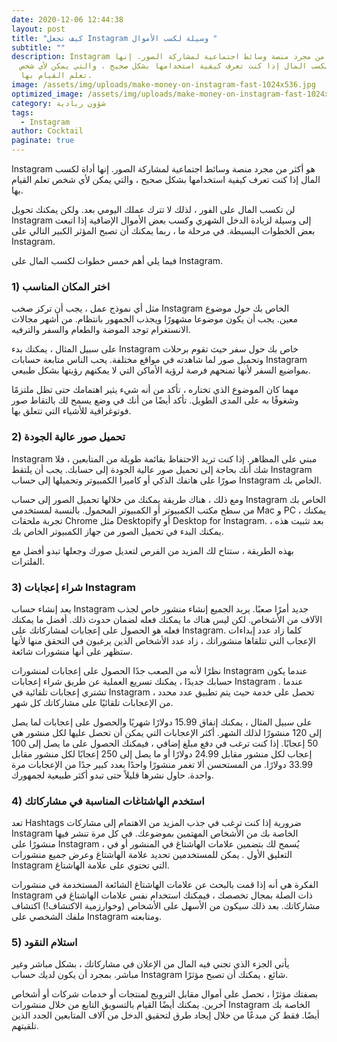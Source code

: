 ```yaml
---
date: 2020-12-06 12:44:38
layout: post
title: "كيف تجعل Instagram وسيلة لكسب الأموال "
subtitle: ""
description: Instagram هو أكثر من مجرد منصة وسائط اجتماعية لمشاركة الصور. إنها
  أداة لكسب المال إذا كنت تعرف كيفية استخدامها بشكل صحيح ، والتي يمكن لأي شخص
  تعلم القيام بها.
image: /assets/img/uploads/make-money-on-instagram-fast-1024x536.jpg
optimized_image: /assets/img/uploads/make-money-on-instagram-fast-1024x536.jpg
category: شؤون ريادية
tags:
  - Instagram
author: Cocktail
paginate: true
---
```

Instagram هو أكثر من مجرد منصة وسائط اجتماعية لمشاركة الصور. إنها أداة لكسب المال إذا كنت تعرف كيفية استخدامها بشكل صحيح ، والتي يمكن لأي شخص تعلم القيام بها.

لن تكسب المال على الفور ، لذلك لا تترك عملك اليومي بعد. ولكن يمكنك تحويل Instagram إلى وسيلة لزيادة الدخل الشهري وكسب بعض الأموال الإضافية إذا اتبعت بعض الخطوات البسيطة. في مرحلة ما ، ربما يمكنك أن تصبح المؤثر الكبير التالي على Instagram.

فيما يلي أهم خمس خطوات لكسب المال على Instagram.

### 1) اختر المكان المناسب

مثل أي نموذج عمل ، يجب أن تركز صخب Instagram الخاص بك حول  موضوع معين. يجب أن يكون موضوعا مشهورًا ويجذب الجمهور بانتظام. من أشهر مجالات الانستغرام توجد الموضة والطعام والسفر والترفيه.

على سبيل المثال ، يمكنك بدء Instagram خاص بك حول سفر حيث تقوم برحلات وتحميل صور لما شاهدته في مواقع مختلفة. يحب الناس متابعة حسابات Instagram بمواضيع السفر لأنها تمنحهم فرصة لرؤية الأماكن التي لا يمكنهم رؤيتها بشكل طبيعي.

مهما كان الموضوع الذي تختاره ، تأكد من أنه شيء يثير اهتمامك حتى تظل ملتزمًا وشغوفًا به على المدى الطويل. تأكد أيضًا من أنك في وضع يسمح لك بالتقاط صور فوتوغرافية للأشياء التي تتعلق بها.

### 2) تحميل صور عالية الجودة

Instagram مبني على المظاهر. إذا كنت تريد الاحتفاظ بقائمة طويلة من المتابعين ، فلا شك أنك بحاجة إلى تحميل صور عالية الجودة إلى حسابك. يجب أن يلتقط Instagram صورًا على هاتفك الذكي أو كاميرا الكمبيوتر وتحميلها إلى حساب Instagram الخاص بك.

 ومع ذلك ، هناك طريقة يمكنك من خلالها تحميل الصور إلى حساب Instagram الخاص بك من سطح مكتب الكمبيوتر أو الكمبيوتر المحمول. بالنسبة لمستخدمي Mac و PC ، يمكنك تجربة ملحقات Chrome مثل Desktopify أو Desktop for Instagram. بعد تثبيت هذه ، يمكنك البدء في تحميل الصور من جهاز الكمبيوتر الخاص بك.

بهذه الطريقة ، ستتاح لك المزيد من الفرص لتعديل صورك وجعلها تبدو أفضل مع الفلترات.

### 3) شراء إعجابات Instagram

يعد إنشاء حساب Instagram جديد أمرًا صعبًا. يريد الجميع إنشاء منشور خاص لجذب الآلاف من الأشخاص. لكن ليس هناك ما يمكنك فعله لضمان حدوث ذلك. أفضل ما يمكنك فعله هو الحصول على إعجابات لمشاركاتك على Instagram. كلما زاد عدد إبداءات الإعجاب التي تتلقاها منشوراتك ، زاد عدد الأشخاص الذين يرغبون في التحقق منها لأنها ستظهر على أنها منشورات شائعة.

نظرًا لأنه من الصعب جدًا الحصول على إعجابات لمنشورات Instagram عندما يكون حسابك جديدًا ، يمكنك تسريع العملية عن طريق شراء إعجابات Instagram . عندما تشتري إعجابات تلقائية في Instagram ، تحصل على خدمة حيث يتم تطبيق عدد محدد من الإعجابات تلقائيًا على مشاركاتك كل شهر.

على سبيل المثال ، يمكنك إنفاق 15.99 دولارًا شهريًا والحصول على إعجابات لما يصل إلى 120 منشورًا لذلك الشهر. أكثر الإعجابات التي يمكن أن تحصل عليها لكل منشور هي 50 إعجابًا. إذا كنت ترغب في دفع مبلغ إضافي ، فيمكنك الحصول على ما يصل إلى 100 إعجاب لكل منشور مقابل 24.99 دولارًا أو ما يصل إلى 250 إعجابًا لكل منشور مقابل 33.99 دولارًا. من المستحسن ألا تغمر منشورًا واحدًا بعدد كبير جدًا من الإعجابات مرة واحدة. حاول نشرها قليلاً حتى تبدو أكثر طبيعية لجمهورك.

### 4) استخدم الهاشتاغات المناسبة في مشاركاتك

تعد Hashtags ضرورية إذا كنت ترغب في جذب المزيد من الاهتمام إلى مشاركات Instagram الخاصة بك من الأشخاص المهتمين بموضوعك. في كل مرة تنشر فيها منشورًا على Instagram ، يُسمح لك بتضمين علامات الهاشتاغ في المنشور أو في التعليق الأول . يمكن للمستخدمين تحديد علامة الهاشتاغ وعرض جميع منشورات Instagram التي تحتوي على علامة الهاشتاغ.

الفكرة هي أنه إذا قمت بالبحث عن علامات الهاشتاغ الشائعة المستخدمة في منشورات Instagram ذات الصلة بمجال تخصصك ، فيمكنك استخدام نفس علامات الهاشتاغ في مشاركاتك. بعد ذلك سيكون من الأسهل على الأشخاص (وخوارزمية الاكتشاف!) اكتشاف ملفك الشخصي على Instagram ومتابعته.

### 5) استلام النقود

يأتي الجزء الذي تجني فيه المال من الإعلان في مشاركاتك ، بشكل مباشر وغير مباشر. بمجرد أن يكون لديك حساب Instagram شائع ، يمكنك أن تصبح مؤثرًا.

بصفتك مؤثرًا ، تحصل على أموال مقابل الترويج لمنتجات أو خدمات شركات أو أشخاص آخرين. يمكنك أيضًا القيام بالتسويق التابع من خلال منشورات Instagram الخاصة بك أيضًا. فقط كن مبدعًا من خلال إيجاد طرق لتحقيق الدخل من آلاف المتابعين الجدد الذين تلقيتهم.